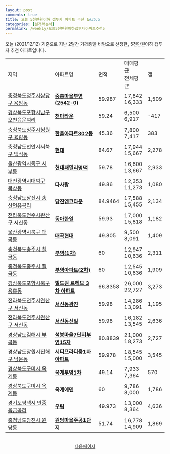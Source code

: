 ```yaml
---
layout: post
comments: true
title: 오늘 5천만원이하 갭투자 아파트 추천 &#35;5
categories: [실거래분석]
permalink: /weekly/오늘5천만원이하갭투자아파트추천5
---
```


오늘 (2021/12/12) 기준으로 지난 2달간 거래량을 바탕으로 선정한,
5천만원이하 갭투자 추천 아파트입니다.

<table class="sortable">
  <tr>
    <td>지역</td>
    <td>아파트명</td>
    <td>면적</td>
    <td>매매평균<br>전세평균</td>
    <td>갭</td>
  </tr>

  <tr class="item">
    <td><a href="/apt/충청북도청주시상당구용암동">충청북도청주시상당구 용암동</a></td>
    <td style="font-weight: bold;"><a href="/apt/충청북도청주시상당구용암동중흥마을부영(2542-0)">중흥마을부영(2542-0)</a></td>
    <td>59.987</td>
    <td>17,842<br>16,333</td>
    <td>1,509</td>
  </tr>

  <tr class="item">
    <td><a href="/apt/경상북도포항시남구오천읍문덕리">경상북도포항시남구 오천읍문덕리</a></td>
    <td style="font-weight: bold;"><a href="/apt/경상북도포항시남구오천읍문덕리천마타운">천마타운</a></td>
    <td>59.24</td>
    <td>6,500<br>6,917</td>
    <td>-417</td>
  </tr>

  <tr class="item">
    <td><a href="/apt/충청북도청주시청원구율량동">충청북도청주시청원구 율량동</a></td>
    <td style="font-weight: bold;"><a href="/apt/충청북도청주시청원구율량동한울아파트302동">한울아파트302동</a></td>
    <td>45.36</td>
    <td>7,800<br>7,417</td>
    <td>383</td>
  </tr>

  <tr class="item">
    <td><a href="/apt/충청남도천안시서북구백석동">충청남도천안시서북구 백석동</a></td>
    <td style="font-weight: bold;"><a href="/apt/충청남도천안시서북구백석동현대">현대</a></td>
    <td>84.67</td>
    <td>17,944<br>15,667</td>
    <td>2,278</td>
  </tr>

  <tr class="item">
    <td><a href="/apt/울산광역시동구서부동">울산광역시동구 서부동</a></td>
    <td style="font-weight: bold;"><a href="/apt/울산광역시동구서부동현대패밀리명덕">현대패밀리명덕</a></td>
    <td>59.78</td>
    <td>16,600<br>13,667</td>
    <td>2,933</td>
  </tr>

  <tr class="item">
    <td><a href="/apt/대전광역시대덕구목상동">대전광역시대덕구 목상동</a></td>
    <td style="font-weight: bold;"><a href="/apt/대전광역시대덕구목상동다사랑">다사랑</a></td>
    <td>49.86</td>
    <td>12,353<br>11,273</td>
    <td>1,080</td>
  </tr>

  <tr class="item">
    <td><a href="/apt/충청남도당진시송산면유곡리">충청남도당진시 송산면유곡리</a></td>
    <td style="font-weight: bold;"><a href="/apt/충청남도당진시송산면유곡리당진엠코타운">당진엠코타운</a></td>
    <td>84.9464</td>
    <td>17,588<br>15,455</td>
    <td>2,134</td>
  </tr>

  <tr class="item">
    <td><a href="/apt/전라북도전주시완산구서신동">전라북도전주시완산구 서신동</a></td>
    <td style="font-weight: bold;"><a href="/apt/전라북도전주시완산구서신동동아한일">동아한일</a></td>
    <td>59.93</td>
    <td>17,000<br>15,818</td>
    <td>1,182</td>
  </tr>

  <tr class="item">
    <td><a href="/apt/울산광역시북구매곡동">울산광역시북구 매곡동</a></td>
    <td style="font-weight: bold;"><a href="/apt/울산광역시북구매곡동매곡현대">매곡현대</a></td>
    <td>49.805</td>
    <td>9,500<br>8,091</td>
    <td>1,409</td>
  </tr>

  <tr class="item">
    <td><a href="/apt/충청북도충주시칠금동">충청북도충주시 칠금동</a></td>
    <td style="font-weight: bold;"><a href="/apt/충청북도충주시칠금동부영(1차)">부영(1차)</a></td>
    <td>60</td>
    <td>12,947<br>10,636</td>
    <td>2,311</td>
  </tr>

  <tr class="item">
    <td><a href="/apt/충청북도충주시칠금동">충청북도충주시 칠금동</a></td>
    <td style="font-weight: bold;"><a href="/apt/충청북도충주시칠금동부영아파트(2차)">부영아파트(2차)</a></td>
    <td>60</td>
    <td>12,545<br>10,636</td>
    <td>1,909</td>
  </tr>

  <tr class="item">
    <td><a href="/apt/경상북도포항시북구용흥동">경상북도포항시북구 용흥동</a></td>
    <td style="font-weight: bold;"><a href="/apt/경상북도포항시북구용흥동빌드원르헤브3차아파트">빌드원 르헤브 3차 아파트</a></td>
    <td>66.8358</td>
    <td>26,000<br>22,727</td>
    <td>3,273</td>
  </tr>

  <tr class="item">
    <td><a href="/apt/전라북도전주시완산구서신동">전라북도전주시완산구 서신동</a></td>
    <td style="font-weight: bold;"><a href="/apt/전라북도전주시완산구서신동서신동광진">서신동광진</a></td>
    <td>59.98</td>
    <td>14,286<br>13,091</td>
    <td>1,195</td>
  </tr>

  <tr class="item">
    <td><a href="/apt/전라북도전주시완산구서신동">전라북도전주시완산구 서신동</a></td>
    <td style="font-weight: bold;"><a href="/apt/전라북도전주시완산구서신동서신동신일">서신동신일</a></td>
    <td>59.98</td>
    <td>16,182<br>13,545</td>
    <td>2,636</td>
  </tr>

  <tr class="item">
    <td><a href="/apt/경상남도김해시부곡동">경상남도김해시 부곡동</a></td>
    <td style="font-weight: bold;"><a href="/apt/경상남도김해시부곡동석봉마을7단지부영15차">석봉마을7단지부영15차</a></td>
    <td>80.8839</td>
    <td>21,000<br>18,273</td>
    <td>2,727</td>
  </tr>

  <tr class="item">
    <td><a href="/apt/경상남도창원시진해구남문동">경상남도창원시진해구 남문동</a></td>
    <td style="font-weight: bold;"><a href="/apt/경상남도창원시진해구남문동시티프라디움1차아파트">시티프라디움1차아파트</a></td>
    <td>59.978</td>
    <td>18,545<br>15,000</td>
    <td>3,545</td>
  </tr>

  <tr class="item">
    <td><a href="/apt/경상북도구미시옥계동">경상북도구미시 옥계동</a></td>
    <td style="font-weight: bold;"><a href="/apt/경상북도구미시옥계동옥계부영1차">옥계부영1차</a></td>
    <td>49.14</td>
    <td>7,933<br>7,364</td>
    <td>570</td>
  </tr>

  <tr class="item">
    <td><a href="/apt/경상북도구미시옥계동">경상북도구미시 옥계동</a></td>
    <td style="font-weight: bold;"><a href="/apt/경상북도구미시옥계동옥계에덴">옥계에덴</a></td>
    <td>60</td>
    <td>9,786<br>8,000</td>
    <td>1,786</td>
  </tr>

  <tr class="item">
    <td><a href="/apt/경기도평택시안중읍금곡리">경기도평택시 안중읍금곡리</a></td>
    <td style="font-weight: bold;"><a href="/apt/경기도평택시안중읍금곡리우림">우림</a></td>
    <td>49.973</td>
    <td>13,000<br>8,364</td>
    <td>4,636</td>
  </tr>

  <tr class="item">
    <td><a href="/apt/충청남도당진시원당동">충청남도당진시 원당동</a></td>
    <td style="font-weight: bold;"><a href="/apt/충청남도당진시원당동원당마을주공1단지">원당마을주공1단지</a></td>
    <td>51.74</td>
    <td>16,778<br>14,909</td>
    <td>1,869</td>
  </tr>

  <tr>
      <script async src="https://pagead2.googlesyndication.com/pagead/js/adsbygoogle.js?client=ca-pub-3485438051770037"
          crossorigin="anonymous"></script>
      <ins class="adsbygoogle"
          style="display:block"
          data-ad-format="fluid"
          data-ad-layout-key="-fb+5w+4e-db+86"
          data-ad-client="ca-pub-3485438051770037"
          data-ad-slot="1827090281"></ins>
      <script>
          (adsbygoogle = window.adsbygoogle || []).push({});
      </script>
  </tr>

</table>
<br>
<center><a href="/weekly/오늘5천만원이하갭투자아파트추천">다음페이지</a></center>
<br><br>
